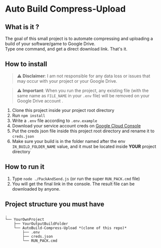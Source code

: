 # Auto Build Compress-Upload

## What is it ?
The goal of this small project is to automate compressing and uploading a build of your software/game to Google Drive.\
Type one command, and get a direct download link. That's it.

## How to install

> ⚠️ **Disclaimer**: I am not responsible for any data loss or issues that may occur with your project or your Google Drive.

> ⚠️ **Important**: When you run the project, any existing file (with the same name as `FILE_NAME` in your `.env` file) will be removed on your Google Drive account .

1. Clone this project inside your project root directory
2. Run `npm install`
3. Write a `.env` file according to `.env.example`
4. Download your service account creds on [Google Cloud Console](https://console.cloud.google.com/apis/credentials)
5. Put the creds json file inside this project root directory and rename it to `creds.json`
6. Make sure your build is in the folder named after the env `IN_BUILD_FOLDER_NAME` value, and it must be located inside **YOUR** project directory

## How to run it

1. Type `node ./PackAndSend.js` (or run the super `RUN_PACK.cmd` file)
2. You will get the final link in the console. The result file can be downloaded by anyone.

## Project structure you must have
```
.
└── YourOwnProject
    ├── YourOutputBuildFolder
    └── AutoBuild-Compress-Upload *(clone of this repo)*
        ├── .env
        ├── creds.json
        └── RUN_PACK.cmd
```
